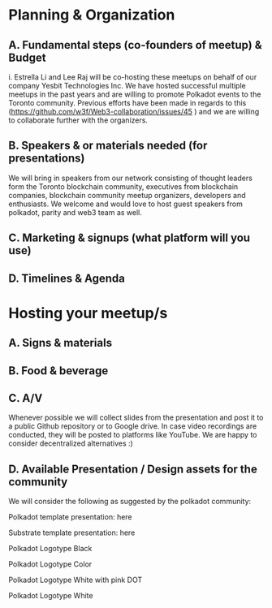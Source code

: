

# Planning & Organization

## A. Fundamental steps (co-founders of meetup) & Budget

i. Estrella Li and Lee Raj will be co-hosting these meetups on behalf of our company Yesbit Technologies Inc. We have hosted successful multiple meetups in the past years and are willing to promote Polkadot events to the Toronto community. Previous efforts have been made in regards to this (https://github.com/w3f/Web3-collaboration/issues/45 ) and we are willing to collaborate further with the organizers. 


## B. Speakers & or materials needed (for presentations)

We will bring in speakers from our network consisting of thought leaders form the Toronto blockchain community, executives from blockchain companies, blockchain community meetup organizers, developers and enthusiasts. 
We welcome and would love to host guest speakers from polkadot, parity and web3 team as well. 

## C. Marketing & signups (what platform will you use)


## D. Timelines & Agenda

# Hosting your meetup/s

## A. Signs & materials


## B. Food & beverage


## C. A/V 

Whenever possible we will collect slides from the presentation and post it to a public Github repository or to Google drive. In case video recordings are conducted, they will be posted to platforms like YouTube. We are happy to consider decentralized alternatives :) 

## D. Available Presentation / Design assets for the community

We will consider the following as suggested by the polkadot community:

Polkadot template presentation: here

Substrate template presentation: here

Polkadot Logotype Black

Polkadot Logotype Color

Polkadot Logotype White with pink DOT

Polkadot Logotype White



